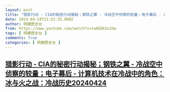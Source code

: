 ```yaml
---
layout: post
title: "猎影行动 - CIA的秘密行动揭秘；钢铁之翼 - 冷战空中侦察的较量；电子幕后 - 计算机技术在冷战中的角色：冰与火之战：冷战历史20240424"
date: 2024-04-24T21:52:35.000Z
author: 明鏡歷史台
from: https://www.youtube.com/watch?v=taAEQkSo1Uw
tags: [ 明鏡歷史台 ]
comments: True
categories: [ 明鏡歷史台 ]
---
```

<!--1713995555000-->
[猎影行动 - CIA的秘密行动揭秘；钢铁之翼 - 冷战空中侦察的较量；电子幕后 - 计算机技术在冷战中的角色：冰与火之战：冷战历史20240424](https://www.youtube.com/watch?v=taAEQkSo1Uw)
------

<div>

</div>
